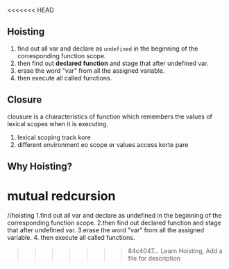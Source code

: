 <<<<<<< HEAD
## Hoisting

1. find out all var and declare as `undefined` in the beginning of the corresponding function scope.
2. then find out **declared function** and stage that after undefined var.
3. erase the word "var" from all the assigned variable.
4. then execute all called functions.


## Closure

clousure is a characteristics of function which remembers the values of lexical scopes when it is executing.
1. lexical scoping track kore
2. different environment eo scope er values access korte pare

## Why Hoisting?

mutual redcursion
=======
//hoisting
1.find out all var and declare as undefined in the beginning of the corresponding function scope.
2.then find out declared function and stage that after undefined var.
3.erase the word "var" from all the assigned variable.
4. then execute all called functions.
>>>>>>> 84c4047... Learn Hoisting, Add a file for description
